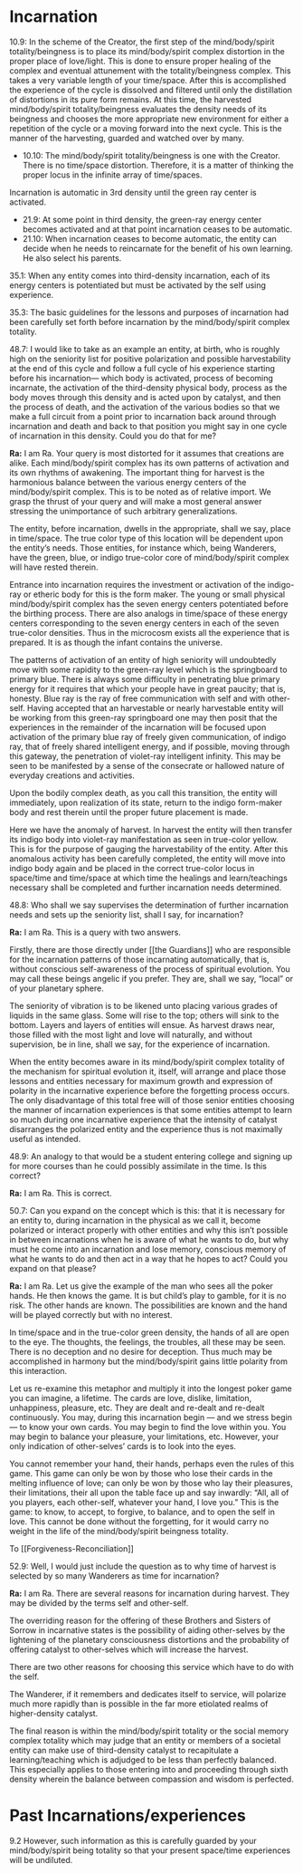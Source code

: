 # Incarnation
10.9: In the scheme of the Creator, the first step of the mind/body/spirit totality/beingness is to place its mind/body/spirit complex distortion in the proper place of love/light. This is done to ensure proper healing of the complex and eventual attunement with the totality/beingness complex. This takes a very variable length of your time/space. After this is accomplished the experience of the cycle is dissolved and filtered until only the distillation of distortions in its pure form remains. At this time, the harvested mind/body/spirit totality/beingness evaluates the density needs of its beingness and chooses the more appropriate new environment for either a repetition of the cycle or a moving forward into the next cycle. This is the manner of the harvesting, guarded and watched over by many.
- 10.10: The mind/body/spirit totality/beingness is one with the Creator. There is no time/space distortion. Therefore, it is a matter of thinking the proper locus in the infinite array of time/spaces.

Incarnation is automatic in 3rd density until the green ray center is activated.
- 21.9: At some point in third density, the green-ray energy center becomes activated and at that point incarnation ceases to be automatic.
- 21.10: When incarnation ceases to become automatic, the entity can decide when he needs to reincarnate for the benefit of his own learning. He also select his parents.

35.1: When any entity comes into third-density incarnation, each of its energy centers is potentiated but must be activated by the self using experience.

35.3: The basic guidelines for the lessons and purposes of incarnation had been carefully set forth before incarnation by the mind/body/spirit complex totality.

48.7: I would like to take as an example an entity, at birth, who is roughly high on the seniority list for positive polarization and possible harvestability at the end of this cycle and follow a full cycle of his experience starting before his incarnation— which body is activated, process of becoming incarnate, the activation of the third-density physical body, process as the body moves through this density and is acted upon by catalyst, and then the process of death, and the activation of the various bodies so that we make a full circuit from a point prior to incarnation back around through incarnation and death and back to that position you might say in one cycle of incarnation in this density. Could you do that for me?

**Ra:** I am Ra. Your query is most distorted for it assumes that creations are alike. Each mind/body/spirit complex has its own patterns of activation and its own rhythms of awakening. The important thing for harvest is the harmonious balance between the various energy centers of the mind/body/spirit complex. This is to be noted as of relative import. We grasp the thrust of your query and will make a most general answer stressing the unimportance of such arbitrary generalizations.  
  
The entity, before incarnation, dwells in the appropriate, shall we say, place in time/space. The true color type of this location will be dependent upon the entity’s needs. Those entities, for instance which, being Wanderers, have the green, blue, or indigo true-color core of mind/body/spirit complex will have rested therein.  
  
Entrance into incarnation requires the investment or activation of the indigo-ray or etheric body for this is the form maker. The young or small physical mind/body/spirit complex has the seven energy centers potentiated before the birthing process. There are also analogs in time/space of these energy centers corresponding to the seven energy centers in each of the seven true-color densities. Thus in the microcosm exists all the experience that is prepared. It is as though the infant contains the universe.  
  
The patterns of activation of an entity of high seniority will undoubtedly move with some rapidity to the green-ray level which is the springboard to primary blue. There is always some difficulty in penetrating blue primary energy for it requires that which your people have in great paucity; that is, honesty. Blue ray is the ray of free communication with self and with other-self. Having accepted that an harvestable or nearly harvestable entity will be working from this green-ray springboard one may then posit that the experiences in the remainder of the incarnation will be focused upon activation of the primary blue ray of freely given communication, of indigo ray, that of freely shared intelligent energy, and if possible, moving through this gateway, the penetration of violet-ray intelligent infinity. This may be seen to be manifested by a sense of the consecrate or hallowed nature of everyday creations and activities.  
  
Upon the bodily complex death, as you call this transition, the entity will immediately, upon realization of its state, return to the indigo form-maker body and rest therein until the proper future placement is made.  
  
Here we have the anomaly of harvest. In harvest the entity will then transfer its indigo body into violet-ray manifestation as seen in true-color yellow. This is for the purpose of gauging the harvestability of the entity. After this anomalous activity has been carefully completed, the entity will move into indigo body again and be placed in the correct true-color locus in space/time and time/space at which time the healings and learn/teachings necessary shall be completed and further incarnation needs determined.

48.8: Who shall we say supervises the determination of further incarnation needs and sets up the seniority list, shall I say, for incarnation?

**Ra:** I am Ra. This is a query with two answers.  
  
Firstly, there are those directly under [[the Guardians]] who are responsible for the incarnation patterns of those incarnating automatically, that is, without conscious self-awareness of the process of spiritual evolution. You may call these beings angelic if you prefer. They are, shall we say, “local” or of your planetary sphere.  
  
The seniority of vibration is to be likened unto placing various grades of liquids in the same glass. Some will rise to the top; others will sink to the bottom. Layers and layers of entities will ensue. As harvest draws near, those filled with the most light and love will naturally, and without supervision, be in line, shall we say, for the experience of incarnation.  
  
When the entity becomes aware in its mind/body/spirit complex totality of the mechanism for spiritual evolution it, itself, will arrange and place those lessons and entities necessary for maximum growth and expression of polarity in the incarnative experience before the forgetting process occurs. The only disadvantage of this total free will of those senior entities choosing the manner of incarnation experiences is that some entities attempt to learn so much during one incarnative experience that the intensity of catalyst disarranges the polarized entity and the experience thus is not maximally useful as intended.

48.9: An analogy to that would be a student entering college and signing up for more courses than he could possibly assimilate in the time. Is this correct?

**Ra:** I am Ra. This is correct.

50.7: Can you expand on the concept which is this: that it is necessary for an entity to, during incarnation in the physical as we call it, become polarized or interact properly with other entities and why this isn’t possible in between incarnations when he is aware of what he wants to do, but why must he come into an incarnation and lose memory, conscious memory of what he wants to do and then act in a way that he hopes to act? Could you expand on that please?

**Ra:** I am Ra. Let us give the example of the man who sees all the poker hands. He then knows the game. It is but child’s play to gamble, for it is no risk. The other hands are known. The possibilities are known and the hand will be played correctly but with no interest.  
  
In time/space and in the true-color green density, the hands of all are open to the eye. The thoughts, the feelings, the troubles, all these may be seen. There is no deception and no desire for deception. Thus much may be accomplished in harmony but the mind/body/spirit gains little polarity from this interaction.  
  
Let us re-examine this metaphor and multiply it into the longest poker game you can imagine, a lifetime. The cards are love, dislike, limitation, unhappiness, pleasure, etc. They are dealt and re-dealt and re-dealt continuously. You may, during this incarnation begin — and we stress begin — to know your own cards. You may begin to find the love within you. You may begin to balance your pleasure, your limitations, etc. However, your only indication of other-selves’ cards is to look into the eyes.  
  
You cannot remember your hand, their hands, perhaps even the rules of this game. This game can only be won by those who lose their cards in the melting influence of love; can only be won by those who lay their pleasures, their limitations, their all upon the table face up and say inwardly: “All, all of you players, each other-self, whatever your hand, I love you.” This is the game: to know, to accept, to forgive, to balance, and to open the self in love. This cannot be done without the forgetting, for it would carry no weight in the life of the mind/body/spirit beingness totality.

To [[Forgiveness-Reconciliation]]

52.9: Well, I would just include the question as to why time of harvest is selected by so many Wanderers as time for incarnation?

**Ra:** I am Ra. There are several reasons for incarnation during harvest. They may be divided by the terms self and other-self.  
  
The overriding reason for the offering of these Brothers and Sisters of Sorrow in incarnative states is the possibility of aiding other-selves by the lightening of the planetary consciousness distortions and the probability of offering catalyst to other-selves which will increase the harvest.  
  
There are two other reasons for choosing this service which have to do with the self.  
  
The Wanderer, if it remembers and dedicates itself to service, will polarize much more rapidly than is possible in the far more etiolated realms of higher-density catalyst.  
  
The final reason is within the mind/body/spirit totality or the social memory complex totality which may judge that an entity or members of a societal entity can make use of third-density catalyst to recapitulate a learning/teaching which is adjudged to be less than perfectly balanced. This especially applies to those entering into and proceeding through sixth density wherein the balance between compassion and wisdom is perfected.
# Past Incarnations/experiences
9.2 However, such information as this is carefully guarded by your mind/body/spirit being totality so that your present space/time experiences will be undiluted.

